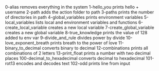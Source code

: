 0-alias removes everything in the system
1-hello_you prints hello + username
2-path adds the action folder to path
3-paths prints the number of directories in path
4-global_variables prints environment variables
5-local_variables lists local and environment variables and functions
6-create_local_variable creates a new local variable
7-create_global_variable creates a new global variable
8-true_knowledge prints the value of 128 added tu env var
9-divide_and_rule divides power by divide
10-love_exponent_breath prints breath to the power of love
11-binary_to_decimal converts binary to decimal
12-combinations prints all combinations of 2 letters
13-print_float prints a number with two decimal places
100-decimal_to_hexadecimal converts decimal to hexadecimal
101-rot13 encodes and decodes text
102-odd prints line from input
